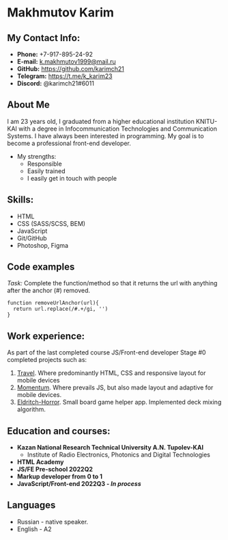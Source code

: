 
# Makhmutov Karim

## My Contact Info:

* **Phone:** +7-917-895-24-92
* **E-mail:** <k.makhmutov1999@mail.ru>
* **GitHub:** <https://github.com/karimch21>
* **Telegram:** <https://t.me/k_karim23>
* **Discord:** @karimch21#6011

## About Me

I am 23 years old, I graduated from a higher educational institution KNITU-KAI with a degree in Infocommunication Technologies and Communication Systems. I have always been interested in programming. My goal is to become a professional front-end developer.


* My strengths:
    * Responsible
    * Easily trained
    * I easily get in touch with people

## Skills:

* HTML
* CSS (SASS/SCSS, BEM)
* JavaScript 
* Git/GitHub
* Photoshop, Figma


## Code examples

_Task:_
Complete the function/method so that it returns the url with anything after the anchor (#) removed.

````
function removeUrlAnchor(url){
  return url.replace(/#.+/gi, '')
}
````


## Work experience:
As part of the last completed course JS/Front-end developer Stage #0 completed projects such as:
1. [Travel](https://rolling-scopes-school.github.io/karimch21-JSFEPRESCHOOL2022Q2/travel/index.html).  Where predominantly HTML, CSS and responsive layout for mobile devices
2. [Momentum](https://rolling-scopes-school.github.io/karimch21-JSFEPRESCHOOL2022Q2/stage1-tasks-momentum/). Where prevails JS, but also made layout and adaptive for mobile devices.
3. [Eldritch-Horror](https://rolling-scopes-school.github.io/karimch21-JSFEPRESCHOOL2022Q2/eldritch-codejam/index.html). Small board game helper app. Implemented deck mixing algorithm.

## Education and courses:

* **Kazan National Research Technical University A.N. Tupolev-KAI**
    * Institute of Radio Electronics, Photonics and Digital Technologies
* **HTML Academy**
* **JS/FE Pre-school 2022Q2**
* **Markup developer from 0 to 1**
* **JavaScript/Front-end 2022Q3 - _In process_**

## Languages

* Russian - native speaker.
* English - A2